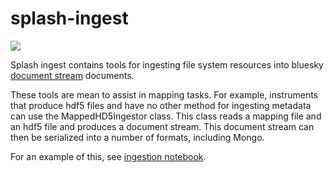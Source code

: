 # splash-ingest  
![](https://travis-ci.org/dylanmcreynolds/splash-ingest.svg?branch=master)

Splash ingest contains tools for ingesting file system resources into bluesky [document stream](https://blueskyproject.io/event-model/) documents. 

These tools are mean to assist in mapping tasks. For example, instruments that produce hdf5 files and have no other method for ingesting metadata can use the MappedHD5Ingestor class. This class reads a mapping file and an hdf5 file and produces a document stream. This document stream can then be serialized into a number of formats, including Mongo.

For an example of this, see [ingestion notebook](examples/mapping_ingestor.ipynb).
